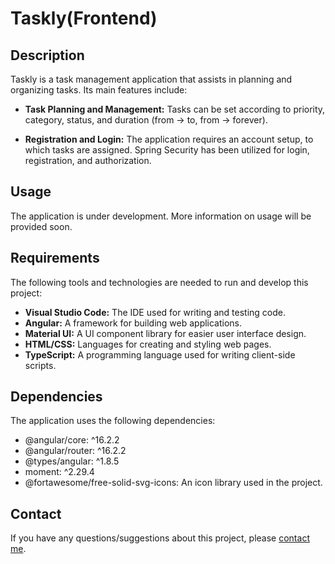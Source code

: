 # Taskly(Frontend)
## Description

Taskly is a task management application that assists in planning and organizing tasks. Its main features include:

- **Task Planning and Management:** Tasks can be set according to priority, category, status, and duration (from -> to, from -> forever).

- **Registration and Login:** The application requires an account setup, to which tasks are assigned. Spring Security has been utilized for login, registration, and authorization.

## Usage
The application is under development. More information on usage will be provided soon.

## Requirements
The following tools and technologies are needed to run and develop this project:

- **Visual Studio Code:** The IDE used for writing and testing code.
- **Angular:** A framework for building web applications.
- **Material UI:** A UI component library for easier user interface design.
- **HTML/CSS:** Languages for creating and styling web pages.
- **TypeScript:** A programming language used for writing client-side scripts.

## Dependencies
The application uses the following dependencies:

- @angular/core: ^16.2.2
- @angular/router: ^16.2.2
- @types/angular: ^1.8.5
- moment: ^2.29.4
- @fortawesome/free-solid-svg-icons: An icon library used in the project.

## Contact
If you have any questions/suggestions about this project, please [contact me](marcin3009k@gmail.com).
